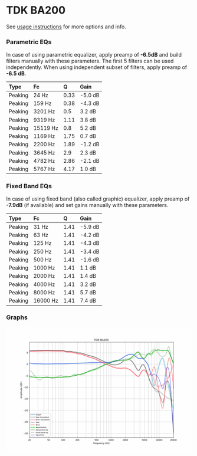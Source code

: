 # TDK BA200
See [usage instructions](https://github.com/jaakkopasanen/AutoEq#usage) for more options and info.

### Parametric EQs
In case of using parametric equalizer, apply preamp of **-6.5dB** and build filters manually
with these parameters. The first 5 filters can be used independently.
When using independent subset of filters, apply preamp of **-6.5 dB**.

| Type    | Fc       |    Q | Gain    |
|:--------|:---------|:-----|:--------|
| Peaking | 24 Hz    | 0.33 | -5.0 dB |
| Peaking | 159 Hz   | 0.38 | -4.3 dB |
| Peaking | 3201 Hz  | 0.5  | 3.2 dB  |
| Peaking | 9319 Hz  | 1.11 | 3.8 dB  |
| Peaking | 15119 Hz | 0.8  | 5.2 dB  |
| Peaking | 1169 Hz  | 1.75 | 0.7 dB  |
| Peaking | 2200 Hz  | 1.89 | -1.2 dB |
| Peaking | 3645 Hz  | 2.9  | 2.3 dB  |
| Peaking | 4782 Hz  | 2.86 | -2.1 dB |
| Peaking | 5767 Hz  | 4.17 | 1.0 dB  |

### Fixed Band EQs
In case of using fixed band (also called graphic) equalizer, apply preamp of **-7.9dB**
(if available) and set gains manually with these parameters.

| Type    | Fc       |    Q | Gain    |
|:--------|:---------|:-----|:--------|
| Peaking | 31 Hz    | 1.41 | -5.9 dB |
| Peaking | 63 Hz    | 1.41 | -4.2 dB |
| Peaking | 125 Hz   | 1.41 | -4.3 dB |
| Peaking | 250 Hz   | 1.41 | -3.4 dB |
| Peaking | 500 Hz   | 1.41 | -1.6 dB |
| Peaking | 1000 Hz  | 1.41 | 1.1 dB  |
| Peaking | 2000 Hz  | 1.41 | 1.4 dB  |
| Peaking | 4000 Hz  | 1.41 | 3.2 dB  |
| Peaking | 8000 Hz  | 1.41 | 5.7 dB  |
| Peaking | 16000 Hz | 1.41 | 7.4 dB  |

### Graphs
![](./TDK%20BA200.png)